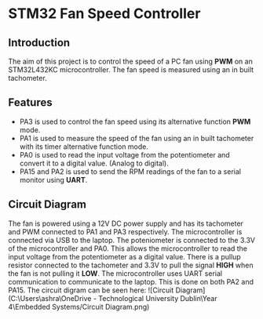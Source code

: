 # STM32 Fan Speed Controller
## Introduction
The aim of this project is to control the speed of a PC fan using **PWM** on an STM32L432KC microcontroller. 
The fan speed is measured using an in built tachometer.

## Features
- PA3 is used to control the fan speed using its alternative function **PWM** mode.
- PA1 is used to measure the speed of the fan using an in built tachometer with its timer alternative function mode.
- PA0 is used to read the input voltage from the potentiometer and convert it to a digital value. (Analog to digital).
- PA15 and PA2 is used to send the RPM readings of the fan to a serial monitor using **UART**.

## Circuit Diagram
The fan is powered using a 12V DC power supply and has its tachometer and PWM connected to PA1 and PA3 respectively. The microcontroller is connected via USB to the laptop. The poteniometer is connected to the 3.3V of the microcontroller and PA0. This allows the microcontroller to read the input voltage from the potentiometer as a digital value. There is a pullup resistor connected to the tachometer and 3.3V to pull the signal **HIGH** when the fan is not pulling it **LOW**. The microcontroller uses UART serial communication to communicate to the laptop. This is done on both PA2 and PA15. The circuit digram can be seen here: ![Circuit Diagram](C:\Users\ashra\OneDrive - Technological University Dublin\Year 4\Embedded Systems/Circuit Diagram.png)

    
